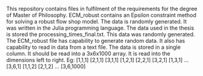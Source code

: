 This repository contains files in fulfilment of the requirements for the degree of Master of Philosophy. 
ECM_robust contains an Epsilon constraint method for solving a robust flow shop model. The data is randomly generated. It was written in the Julia programming language. 
The data used in the thesis is stored the processing_times_final.txt. This data was randomly generated. The ECM_robust file has capability to generate random data. It also has capability to read in data from a text file. 
The data is stored in a single column. It should be read into a 3x6x1000 array. It is read into the dimensions left to right. Eg: 
[1,1,1]
[2,1,1]
[3,1,1]
[1,2,1]
[2,2,1]
[3,2,1]
[1,3,1]
…
[3,6,1]
[1,1,2]
[2,1,2]
…
[3,6,1000]
